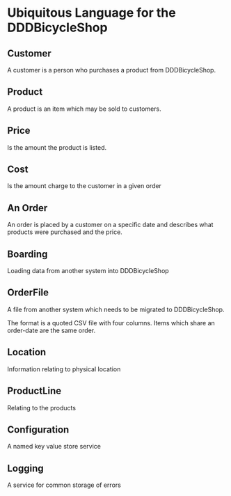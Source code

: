 # Ubiquitous Language for the DDDBicycleShop

## Customer

A customer is a person who purchases a product from DDDBicycleShop.

## Product

A product is an item which may be sold to customers.

## Price

Is the amount the product is listed.

## Cost

Is the amount charge to the customer in a given order

## An Order

An order is placed by a customer on a specific date and describes what products were purchased and the price.

## Boarding

Loading data from another system into DDDBicycleShop

## OrderFile

A file from another system which needs to be migrated to DDDBicycleShop.

The format is a quoted CSV file with four columns.
Items which share an order-date are the same order.

## Location
Information relating to physical location

## ProductLine
Relating to the products


## Configuration

A named key value store service

## Logging

A service for common storage of errors

